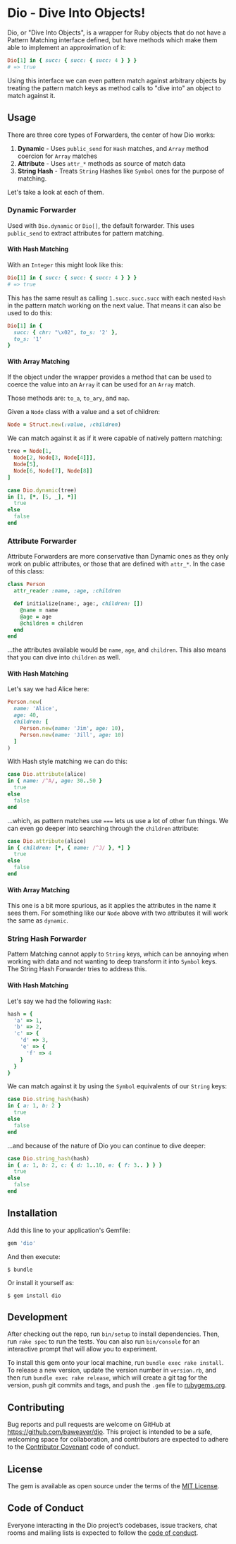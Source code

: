 # Dio - Dive Into Objects!

Dio, or "Dive Into Objects", is a wrapper for Ruby objects that do not have a
Pattern Matching interface defined, but have methods which make them able to
implement an approximation of it:

```ruby
Dio[1] in { succ: { succ: { succ: 4 } } }
# => true
```

Using this interface we can even pattern match against arbitrary objects by
treating the pattern match keys as method calls to "dive into" an object to
match against it.

## Usage

There are three core types of Forwarders, the center of how Dio works:

1. **Dynamic** - Uses `public_send` for `Hash` matches, and `Array` method coercion for `Array` matches
2. **Attribute** - Uses `attr_*` methods as source of match data
3. **String Hash** - Treats `String` Hashes like `Symbol` ones for the purpose of matching.

Let's take a look at each of them.

### Dynamic Forwarder

Used with `Dio.dynamic` or `Dio[]`, the default forwarder. This uses `public_send` to extract attributes for pattern matching.

#### With Hash Matching

With an `Integer` this might look like this:

```ruby
Dio[1] in { succ: { succ: { succ: 4 } } }
# => true
```

This has the same result as calling `1.succ.succ.succ` with each nested `Hash` in the pattern match working on the next value. That means it can also be used to do this:

```ruby
Dio[1] in {
  succ: { chr: "\x02", to_s: '2' },
  to_s: '1'
}
```

#### With Array Matching

If the object under the wrapper provides a method that can be used to coerce the value into an `Array` it can be used for an `Array` match.

Those methods are: `to_a`, `to_ary`, and `map`.

Given a `Node` class with a value and a set of children:

```ruby
Node = Struct.new(:value, :children)
```

We can match against it as if it were capable of natively pattern matching:

```ruby
tree = Node[1,
  Node[2, Node[3, Node[4]]],
  Node[5],
  Node[6, Node[7], Node[8]]
]

case Dio.dynamic(tree)
in [1, [*, [5, _], *]]
  true
else
  false
end
```

### Attribute Forwarder

Attribute Forwarders are more conservative than Dynamic ones as they only work on public attributes, or those that are defined with `attr_*`. In the case of this class:

```ruby
class Person
  attr_reader :name, :age, :children

  def initialize(name:, age:, children: [])
    @name = name
    @age = age
    @children = children
  end
end
```

...the attributes available would be `name`, `age`, and `children`. This also means that you can dive into `children` as well.

#### With Hash Matching

Let's say we had Alice here:

```ruby
Person.new(
  name: 'Alice',
  age: 40,
  children: [
    Person.new(name: 'Jim', age: 10),
    Person.new(name: 'Jill', age: 10)
  ]
)
```

With Hash style matching we can do this:

```ruby
case Dio.attribute(alice)
in { name: /^A/, age: 30..50 }
  true
else
  false
end
```

...which, as pattern matches use `===` lets us use a lot of other fun things. We can even go deeper into searching through the `children` attribute:

```ruby
case Dio.attribute(alice)
in { children: [*, { name: /^J/ }, *] }
  true
else
  false
end
```

#### With Array Matching

This one is a bit more spurious, as it applies the attributes in the name it sees them. For something like our `Node` above with two attributes it will work the same as `dynamic`.

### String Hash Forwarder

Pattern Matching cannot apply to `String` keys, which can be annoying when working with data and not wanting to deep transform it into `Symbol` keys. The String Hash Forwarder tries to address this.

#### With Hash Matching

Let's say we had the following `Hash`:

```ruby
hash = {
  'a' => 1,
  'b' => 2,
  'c' => {
    'd' => 3,
    'e' => {
      'f' => 4
    }
  }
}
```

We can match against it by using the `Symbol` equivalents of our `String` keys:

```ruby
case Dio.string_hash(hash)
in { a: 1, b: 2 }
  true
else
  false
end
```

...and because of the nature of Dio you can continue to dive deeper:

```ruby
case Dio.string_hash(hash)
in { a: 1, b: 2, c: { d: 1..10, e: { f: 3.. } } }
  true
else
  false
end
```

## Installation

Add this line to your application's Gemfile:

```ruby
gem 'dio'
```

And then execute:

    $ bundle

Or install it yourself as:

    $ gem install dio


## Development

After checking out the repo, run `bin/setup` to install dependencies. Then, run `rake spec` to run the tests. You can also run `bin/console` for an interactive prompt that will allow you to experiment.

To install this gem onto your local machine, run `bundle exec rake install`. To release a new version, update the version number in `version.rb`, and then run `bundle exec rake release`, which will create a git tag for the version, push git commits and tags, and push the `.gem` file to [rubygems.org](https://rubygems.org).

## Contributing

Bug reports and pull requests are welcome on GitHub at https://github.com/baweaver/dio. This project is intended to be a safe, welcoming space for collaboration, and contributors are expected to adhere to the [Contributor Covenant](http://contributor-covenant.org) code of conduct.

## License

The gem is available as open source under the terms of the [MIT License](https://opensource.org/licenses/MIT).

## Code of Conduct

Everyone interacting in the Dio project’s codebases, issue trackers, chat rooms and mailing lists is expected to follow the [code of conduct](https://github.com/baweaver/dio/blob/master/CODE_OF_CONDUCT.md).
